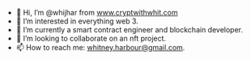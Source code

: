 - 👋 Hi, I’m @whijhar from www.cryptwithwhit.com 
- 👀 I’m interested in everything web 3. 
- 🌱 I’m currently a smart contract engineer and blockchain developer. 
- 💞️ I’m looking to collaborate on an nft project.
- 📫 How to reach me: whitney.harbour@gmail.com. 

<!---
whijhar/whijhar is a ✨ special ✨ repository because its `README.md` (this file) appears on your GitHub profile.
You can click the Preview link to take a look at your changes.
--->
